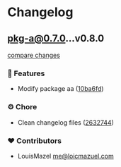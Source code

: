 # Changelog

## pkg-a@0.7.0...v0.8.0

[compare changes](https://github.com/LouisMazel/test-changelogen-monorepo/compare/pkg-a@0.7.0...v0.8.0)

### 🚀 Features

- Modify package aa ([10ba6fd](https://github.com/LouisMazel/test-changelogen-monorepo/commit/10ba6fd))

### ⚙️ Chore

- Clean changelog files ([2632744](https://github.com/LouisMazel/test-changelogen-monorepo/commit/2632744))

### ❤️ Contributors

- LouisMazel <me@loicmazuel.com>
